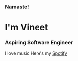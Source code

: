 ### Namaste!
# I'm Vineet
### Aspiring Software Engineer

I love music 
Here's my [Spotify](https://open.spotify.com/user/31s64xobier5li5jhpkd7tx6esti)
